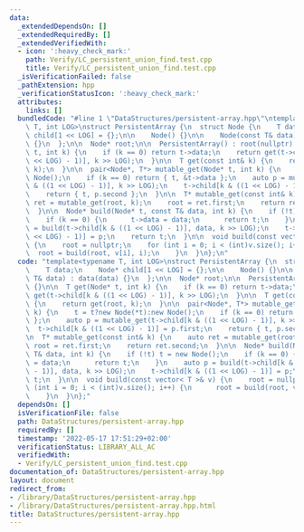 ```yaml
---
data:
  _extendedDependsOn: []
  _extendedRequiredBy: []
  _extendedVerifiedWith:
  - icon: ':heavy_check_mark:'
    path: Verify/LC_persistent_union_find.test.cpp
    title: Verify/LC_persistent_union_find.test.cpp
  _isVerificationFailed: false
  _pathExtension: hpp
  _verificationStatusIcon: ':heavy_check_mark:'
  attributes:
    links: []
  bundledCode: "#line 1 \"DataStructures/persistent-array.hpp\"\ntemplate<typename\
    \ T, int LOG>\nstruct PersistentArray {\n  struct Node {\n    T data;\n    Node*\
    \ child[1 << LOG] = {};\n\n    Node() {}\n\n    Node(const T& data) : data(data)\
    \ {}\n  };\n\n  Node* root;\n\n  PersistentArray() : root(nullptr) {}\n\n  T get(Node*\
    \ t, int k) {\n    if (k == 0) return t->data;\n    return get(t->child[k & ((1\
    \ << LOG) - 1)], k >> LOG);\n  }\n\n  T get(const int& k) {\n    return get(root,\
    \ k);\n  }\n\n  pair<Node*, T*> mutable_get(Node* t, int k) {\n    t = t?new Node(*t):new\
    \ Node();\n    if (k == 0) return { t, &t->data };\n    auto p = mutable_get(t->child[k\
    \ & ((1 << LOG) - 1)], k >> LOG);\n    t->child[k & ((1 << LOG) - 1)] = p.first;\n\
    \    return { t, p.second };\n  }\n\n  T* mutable_get(const int& k) {\n    auto\
    \ ret = mutable_get(root, k);\n    root = ret.first;\n    return ret.second;\n\
    \  }\n\n  Node* build(Node* t, const T& data, int k) {\n    if (!t) t = new Node();\n\
    \    if (k == 0) {\n      t->data = data;\n      return t;\n    }\n    auto p\
    \ = build(t->child[k & ((1 << LOG) - 1)], data, k >> LOG);\n    t->child[k & ((1\
    \ << LOG) - 1)] = p;\n    return t;\n  }\n\n  void build(const vector< T >& v)\
    \ {\n    root = nullptr;\n    for (int i = 0; i < (int)v.size(); i++) {\n    \
    \  root = build(root, v[i], i);\n    }\n  }\n};\n"
  code: "template<typename T, int LOG>\nstruct PersistentArray {\n  struct Node {\n\
    \    T data;\n    Node* child[1 << LOG] = {};\n\n    Node() {}\n\n    Node(const\
    \ T& data) : data(data) {}\n  };\n\n  Node* root;\n\n  PersistentArray() : root(nullptr)\
    \ {}\n\n  T get(Node* t, int k) {\n    if (k == 0) return t->data;\n    return\
    \ get(t->child[k & ((1 << LOG) - 1)], k >> LOG);\n  }\n\n  T get(const int& k)\
    \ {\n    return get(root, k);\n  }\n\n  pair<Node*, T*> mutable_get(Node* t, int\
    \ k) {\n    t = t?new Node(*t):new Node();\n    if (k == 0) return { t, &t->data\
    \ };\n    auto p = mutable_get(t->child[k & ((1 << LOG) - 1)], k >> LOG);\n  \
    \  t->child[k & ((1 << LOG) - 1)] = p.first;\n    return { t, p.second };\n  }\n\
    \n  T* mutable_get(const int& k) {\n    auto ret = mutable_get(root, k);\n   \
    \ root = ret.first;\n    return ret.second;\n  }\n\n  Node* build(Node* t, const\
    \ T& data, int k) {\n    if (!t) t = new Node();\n    if (k == 0) {\n      t->data\
    \ = data;\n      return t;\n    }\n    auto p = build(t->child[k & ((1 << LOG)\
    \ - 1)], data, k >> LOG);\n    t->child[k & ((1 << LOG) - 1)] = p;\n    return\
    \ t;\n  }\n\n  void build(const vector< T >& v) {\n    root = nullptr;\n    for\
    \ (int i = 0; i < (int)v.size(); i++) {\n      root = build(root, v[i], i);\n\
    \    }\n  }\n};"
  dependsOn: []
  isVerificationFile: false
  path: DataStructures/persistent-array.hpp
  requiredBy: []
  timestamp: '2022-05-17 17:51:29+02:00'
  verificationStatus: LIBRARY_ALL_AC
  verifiedWith:
  - Verify/LC_persistent_union_find.test.cpp
documentation_of: DataStructures/persistent-array.hpp
layout: document
redirect_from:
- /library/DataStructures/persistent-array.hpp
- /library/DataStructures/persistent-array.hpp.html
title: DataStructures/persistent-array.hpp
---
```

